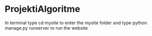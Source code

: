 # ProjektiAlgoritme
In terminal type cd mysite to enter the mysite folder and type python manage.py runserver to run the website
